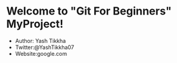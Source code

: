 
# Welcome to "Git For Beginners" MyProject!

- Author: Yash Tikkha
- Twitter:@YashTikkha07
- Website:google.com
